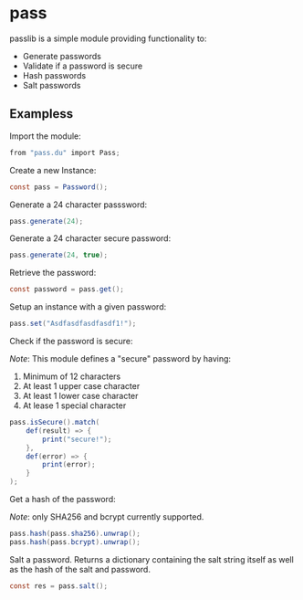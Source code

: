 # pass

passlib is a simple module providing functionality to:

* Generate passwords
* Validate if a password is secure
* Hash passwords
* Salt passwords

## Exampless

Import the module:

```cs
from "pass.du" import Pass;
```

Create a new Instance:

```cs
const pass = Password();
```

Generate a 24 character passsword:

```cs
pass.generate(24);
```

Generate a 24 character secure password:

```cs
pass.generate(24, true);
```

Retrieve the password:

```cs
const password = pass.get();
```

Setup an instance with a given password:

```cs
pass.set("Asdfasdfasdfasdf1!");
```

Check if the password is secure:

*Note*: This module defines a "secure" password by having:

1. Minimum of 12 characters
2. At least 1 upper case character
3. At least 1 lower case character
4. At lease 1 special character

```cs
pass.isSecure().match(
    def(result) => {
        print("secure!");
    },
    def(error) => {
        print(error);
    }
);
```

Get a hash of the password:

*Note*: only SHA256 and bcrypt currently supported.

```cs
pass.hash(pass.sha256).unwrap();
pass.hash(pass.bcrypt).unwrap();
```

Salt a password. Returns a dictionary containing the salt string itself as well as the hash of the salt and password.

```cs
const res = pass.salt();
```
